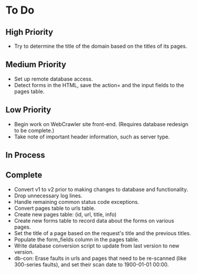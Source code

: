 # To Do

## High Priority
* Try to determine the title of the domain based on the titles of its pages.

## Medium Priority
* Set up remote database access.
* Detect forms in the HTML, save the action= and the input fields to the pages table.

## Low Priority
* Begin work on WebCrawler site front-end. (Requires database redesign to be complete.)
* Take note of important header information, such as server type.

## In Process

## Complete
* Convert v1 to v2 prior to making changes to database and functionality.
* Drop unnecessary log lines.
* Handle remaining common status code exceptions.
* Convert pages table to urls table.
* Create new pages table: (id, url, title, info)
* Create new forms table to record data about the forms on various pages.
* Set the title of a page based on the request's title and the previous titles.
* Populate the form_fields column in the pages table.
* Write database conversion script to update from last version to new version.
* db-con: Erase faults in urls and pages that need to be re-scanned (like 300-series faults), and set their scan date to 1900-01-01 00:00.
